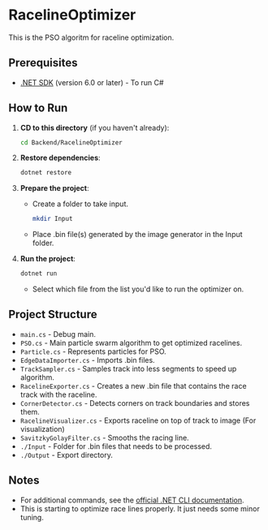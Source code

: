 # RacelineOptimizer

This is the PSO algoritm for raceline optimization.

## Prerequisites

- [.NET SDK](https://dotnet.microsoft.com/download) (version 6.0 or later) - To run C#

## How to Run

1. **CD to this directory** (if you haven't already):

    ```bash
    cd Backend/RacelineOptimizer
    ```

2. **Restore dependencies**:

    ```bash
    dotnet restore
    ```

3. **Prepare the project**:

    - Create a folder to take input.
        ```bash
        mkdir Input
        ```
    - Place .bin file(s) generated by the image generator in the Input folder.

4. **Run the project**:

    ```bash
    dotnet run
    ```

    - Select which file from the list you'd like to run the optimizer on.

## Project Structure

- `main.cs` - Debug main.
- `PSO.cs` - Main particle swarm algorithm to get optimized racelines.
- `Particle.cs` - Represents particles for PSO.
- `EdgeDataImporter.cs` - Imports .bin files.
- `TrackSampler.cs` - Samples track into less segments to speed up algorithm.
- `RacelineExporter.cs` - Creates a new .bin file that contains the race track with the raceline.
- `CornerDetector.cs` - Detects corners on track boundaries and stores them.
- `RacelineVisualizer.cs` - Exports raceline on top of track to image (For visualization)
- `SavitzkyGolayFilter.cs` - Smooths the racing line.
- `./Input` - Folder for .bin files that needs to be processed.
- `./Output` - Export directory.

## Notes

- For additional commands, see the [official .NET CLI documentation](https://docs.microsoft.com/dotnet/core/tools/).
- This is starting to optimize race lines properly. It just needs some minor tuning.